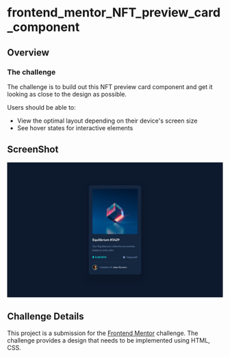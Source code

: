 # frontend_mentor_NFT_preview_card_component

## Overview

### The challenge

The challenge is to build out this NFT preview card component and get it looking as close to the design as possible.

Users should be able to: 

- View the optimal layout depending on their device's screen size
- See hover states for interactive elements

## ScreenShot
![Alt text](nft-preview-card-component-main/design/desktop-design.jpg)

## Challenge Details 
This project is a submission for the [Frontend Mentor](https://www.frontendmentor.io) challenge. The challenge provides a design that needs to be implemented using HTML, CSS.

